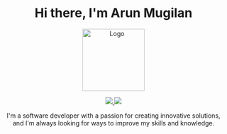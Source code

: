 <h1 align="center">Hi there, I'm Arun Mugilan</h1>
<p align="center">
  <a href="https://github.com/ArunMugilan">
    <img src="https://github.com/ArunMugilan/ArunMugilan/blob/master/assets/img/logo.png" alt="Logo" width="140" height="140" />
  </a>
</p>
<p align="center">
  <a href="https://github.com/ArunMugilan">
    <img src="https://img.shields.io/github/followers/ArunMugilan?label=Followers" />
  </a>
  <a href="https://github.com/ArunMugilan">
    <img src="https://badges.frapsoft.com/os/v1/open-source.svg?v=103" />
  </a>
</p>
<p align="center">
  I'm a software developer with a passion for creating innovative solutions, and I'm always looking for ways to improve my skills and knowledge.
</p>

